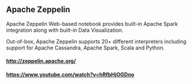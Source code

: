 ## Apache Zeppelin

Apache Zeppelin Web-based notebook provides built-in Apache Spark integration along with built-in Data Visualization.

Out-of-box, Apache Zeppelin supports 20+ different interpreters including support for Apache Cassandra, Apache Spark, Scala and Python.

#### http://zeppelin.apache.org/

#### https://www.youtube.com/watch?v=hRfbHjOGDno
